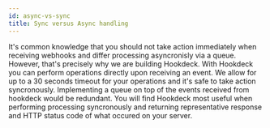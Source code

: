```yaml
---
id: async-vs-sync
title: Sync versus Async handling
---
```


It's common knowledge that you should not take action immediately when receiving webhooks and differ processing asyncronisly via a queue. However, that's precisely why we are building Hookdeck. With Hookdeck you can perform operations directly upon receiving an event. We allow for up to a 30 seconds timeout for your operations and it's safe to take action syncronously. Implementing a queue on top of the events received from hookdeck would be redundant. You will find Hookdeck most useful when performing processing syncronously and returning representative response and HTTP status code of what occured on your server.
